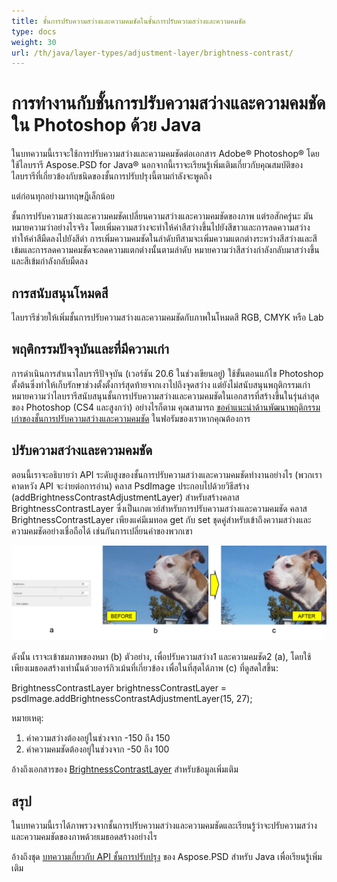 ```yaml
---
title: ชั้นการปรับความสว่างและความคมชัดในชั้นการปรับความสว่างและความคมชัด
type: docs
weight: 30
url: /th/java/layer-types/adjustment-layer/brightness-contrast/
---
```


# การทำงานกับชั้นการปรับความสว่างและความคมชัดใน Photoshop ด้วย Java

ในบทความนี้เราจะใช้การปรับความสว่างและความคมชัดต่อเอกสาร Adobe® Photoshop® โดยใช้ไลบรารี Aspose.PSD for Java® นอกจากนี้เราจะเรียนรู้เพิ่มเติมเกี่ยวกับคุณสมบัติของไลบรารีที่เกี่ยวข้องกับชนิดของชั้นการปรับปรุงนี้ตามกำลังจะพูดถึง

แต่ก่อนทุกอย่างมาทฤษฎีเล็กน้อย

ชั้นการปรับความสว่างและความคมชัดเปลี่ยนความสว่างและความคมชัดของภาพ แต่รอสักครู่นะ มันหมายความว่าอย่างไรจริง โดยเพิ่มความสว่างจะทำให้ค่าสีสว่างขึ้นไปยังสีขาวและการลดความสว่างทำให้ค่าสีมืดลงไปยังสีดำ การเพิ่มความคมชัดในลำดับทีสามจะเพิ่มความแตกต่างระหว่างสีสว่างและสีเข้มและการลดความคมชัดจะลดความแตกต่างนั้นตามลำดับ หมายความว่าสีสว่างกำลังกลับมาสว่างขึ้นและสีเข้มกำลังกลับมืดลง

## การสนับสนุนโหมดสี

ไลบรารีช่วยให้เพิ่มชั้นการปรับความสว่างและความคมชัดกับภาพในโหมดสี RGB, CMYK หรือ Lab

## พฤติกรรมปัจจุบันและที่มีความเก่า

การดำเนินการสำเนาไลบรารีปัจจุบัน (เวอร์ชัน 20.6 ในช่วงเขียนอยู่) ใช้ขั้นตอนแก้ไข Photoshop ตั้งต้นซึ่งทำให้เก็บรักษาช่วงตั้งตั้งการ์สุดท้ายจากเงาไปถึงจุดสว่าง แต่ยังไม่สนับสนุนพฤติกรรมเก่า หมายความว่าไลบรารีสนับสนุนชั้นการปรับความสว่างและความคมชัดในเอกสารที่สร้างขึ้นในรุ่นล่าสุดของ Photoshop (CS4 และสูงกว่า) อย่างไรก็ตาม คุณสามารถ [ขอคำแนะนำด้านพัฒนาพฤติกรรมเก่าของชั้นการปรับความสว่างและความคมชัด](https://forum.aspose.com/c/psd) ในฟอรัมของเราหากคุณต้องการ

## ปรับความสว่างและความคมชัด

ตอนนี้เราจะอธิบายว่า API ระดับสูงของชั้นการปรับความสว่างและความคมชัดทำงานอย่างไร (พวกเราคาดหวัง API จะง่ายต่อการอ่าน) คลาส PsdImage ประกอบไปด้วยวิธีสร้าง (addBrightnessContrastAdjustmentLayer) สำหรับสร้างคลาส BrightnessContrastLayer ซึ่งเป็นเกตเวย์สำหรับการปรับความสว่างและความคมชัด คลาส BrightnessContrastLayer เพียงแค่มีเมทอด get กับ set ชุดคู่สำหรับเข้าถึงความสว่างและความคมชัดอย่างเชื่อถือได้ เช่นกันการเปลี่ยนค่าของพวกเขา

![|ตัวอย่างปรับความสว่าง/ความคมชัดในชั้นปรับความสว่างของ PSD](brightness-contrast-psd-adjustment-layer-figure-1.png)

ดังนั้น เราจะเข้าชมภาพของหมา (b) ตัวอย่าง, เพื่อปรับความสว่าง1 และความคมชัด2 (a), โดยใช้เพียงเมธอดสร้างเท่านั้นด้วยอาร์กิวเม้นที่เกี่ยวข้อง เพื่อในที่สุดได้ภาพ (c) ที่ดูสดใสขึ้น:

BrightnessContrastLayer brightnessContrastLayer = psdImage.addBrightnessContrastAdjustmentLayer(15, 27);

หมายเหตุ:

1. ค่าความสว่างต้องอยู่ในช่วงจาก -150 ถึง 150
2. ค่าความคมชัดต้องอยู่ในช่วงจาก -50 ถึง 100

อ้างถึงเอกสารของ [BrightnessContrastLayer](https://reference.aspose.com/psd/java/com.aspose.psd.fileformats.psd.layers.adjustmentlayers/BrightnessContrastLayer) สำหรับข้อมูลเพิ่มเติม

## สรุป

ในบทความนี้เราได้ภาพรวงจากชั้นการปรับความสว่างและความคมชัดและเรียนรู้ว่าจะปรับความสว่างและความคมชัดของภาพด้วยเมธอดสร้างอย่างไร

อ้างถึงชุด [บทความเกี่ยวกับ API ชั้นการปรับปรุง](/th/java/layer-types/adjustment-layer/) ของ Aspose.PSD สำหรับ Java เพื่อเรียนรู้เพิ่มเติม
